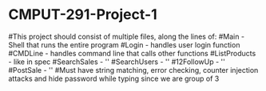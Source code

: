 # CMPUT-291-Project-1
#This project should consist of multiple files, along the lines of:
#Main - Shell that runs the entire program
#Login - handles user login function
#CMDLine - handles command line that calls other functions
#ListProducts - like in spec
#SearchSales - ''
#SearchUsers - ''
#12FollowUp - ''
#PostSale - ''
#Must have string matching, error checking, counter injection attacks and hide password while typing since we are group of 3
